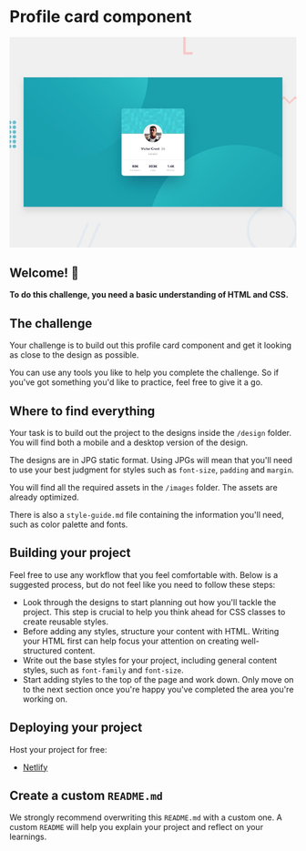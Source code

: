 # Profile card component

![Design preview for the Profile card component coding challenge](./design/desktop-preview.jpg)

## Welcome! 👋

**To do this challenge, you need a basic understanding of HTML and CSS.**

## The challenge

Your challenge is to build out this profile card component and get it looking as close to the design as possible.

You can use any tools you like to help you complete the challenge. So if you've got something you'd like to practice, feel free to give it a go.

## Where to find everything

Your task is to build out the project to the designs inside the `/design` folder. You will find both a mobile and a desktop version of the design. 

The designs are in JPG static format. Using JPGs will mean that you'll need to use your best judgment for styles such as `font-size`, `padding` and `margin`. 

You will find all the required assets in the `/images` folder. The assets are already optimized.

There is also a `style-guide.md` file containing the information you'll need, such as color palette and fonts.

## Building your project

Feel free to use any workflow that you feel comfortable with. Below is a suggested process, but do not feel like you need to follow these steps:

- Look through the designs to start planning out how you'll tackle the project. This step is crucial to help you think ahead for CSS classes to create reusable styles.
- Before adding any styles, structure your content with HTML. Writing your HTML first can help focus your attention on creating well-structured content.
- Write out the base styles for your project, including general content styles, such as `font-family` and `font-size`.
- Start adding styles to the top of the page and work down. Only move on to the next section once you're happy you've completed the area you're working on.

## Deploying your project

Host your project for free:

- [Netlify](https://www.netlify.com/)

## Create a custom `README.md`

We strongly recommend overwriting this `README.md` with a custom one. A custom `README` will help you explain your project and reflect on your learnings. 

